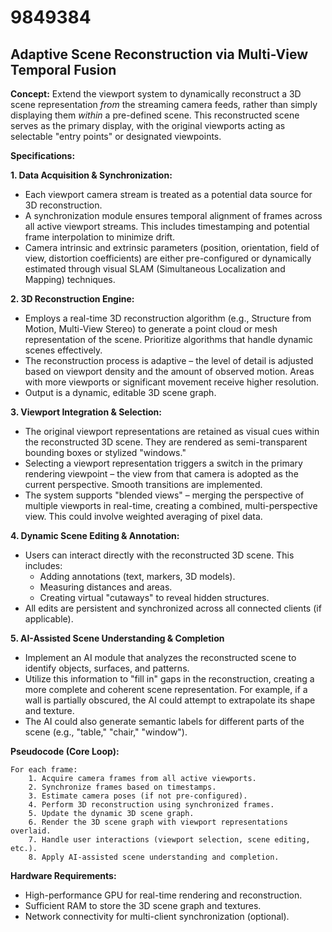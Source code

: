 # 9849384

## Adaptive Scene Reconstruction via Multi-View Temporal Fusion

**Concept:** Extend the viewport system to dynamically reconstruct a 3D scene representation *from* the streaming camera feeds, rather than simply displaying them *within* a pre-defined scene. This reconstructed scene serves as the primary display, with the original viewports acting as selectable "entry points" or designated viewpoints.

**Specifications:**

**1. Data Acquisition & Synchronization:**

*   Each viewport camera stream is treated as a potential data source for 3D reconstruction.
*   A synchronization module ensures temporal alignment of frames across all active viewport streams.  This includes timestamping and potential frame interpolation to minimize drift.
*   Camera intrinsic and extrinsic parameters (position, orientation, field of view, distortion coefficients) are either pre-configured or dynamically estimated through visual SLAM (Simultaneous Localization and Mapping) techniques.

**2. 3D Reconstruction Engine:**

*   Employs a real-time 3D reconstruction algorithm (e.g., Structure from Motion, Multi-View Stereo) to generate a point cloud or mesh representation of the scene.  Prioritize algorithms that handle dynamic scenes effectively.
*   The reconstruction process is adaptive – the level of detail is adjusted based on viewport density and the amount of observed motion.  Areas with more viewports or significant movement receive higher resolution.
*   Output is a dynamic, editable 3D scene graph.

**3. Viewport Integration & Selection:**

*   The original viewport representations are retained as visual cues within the reconstructed 3D scene. They are rendered as semi-transparent bounding boxes or stylized "windows."
*   Selecting a viewport representation triggers a switch in the primary rendering viewpoint – the view from that camera is adopted as the current perspective.  Smooth transitions are implemented.
*   The system supports "blended views" – merging the perspective of multiple viewports in real-time, creating a combined, multi-perspective view. This could involve weighted averaging of pixel data.

**4. Dynamic Scene Editing & Annotation:**

*   Users can interact directly with the reconstructed 3D scene. This includes:
    *   Adding annotations (text, markers, 3D models).
    *   Measuring distances and areas.
    *   Creating virtual "cutaways" to reveal hidden structures.
*   All edits are persistent and synchronized across all connected clients (if applicable).

**5.  AI-Assisted Scene Understanding & Completion**

*   Implement an AI module that analyzes the reconstructed scene to identify objects, surfaces, and patterns.
*   Utilize this information to "fill in" gaps in the reconstruction, creating a more complete and coherent scene representation.  For example, if a wall is partially obscured, the AI could attempt to extrapolate its shape and texture.
*   The AI could also generate semantic labels for different parts of the scene (e.g., "table," "chair," "window").

**Pseudocode (Core Loop):**

```
For each frame:
    1. Acquire camera frames from all active viewports.
    2. Synchronize frames based on timestamps.
    3. Estimate camera poses (if not pre-configured).
    4. Perform 3D reconstruction using synchronized frames.
    5. Update the dynamic 3D scene graph.
    6. Render the 3D scene graph with viewport representations overlaid.
    7. Handle user interactions (viewport selection, scene editing, etc.).
    8. Apply AI-assisted scene understanding and completion.
```

**Hardware Requirements:**

*   High-performance GPU for real-time rendering and reconstruction.
*   Sufficient RAM to store the 3D scene graph and textures.
*   Network connectivity for multi-client synchronization (optional).